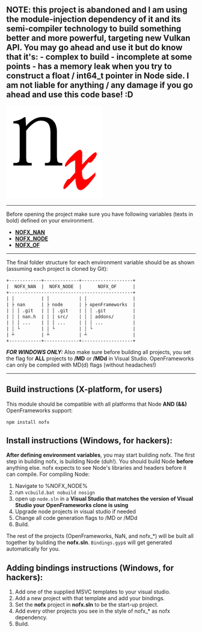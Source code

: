 NOTE: this project is abandoned and I am using the module-injection dependency of it and its semi-compiler technology to build something better and more powerful, targeting new Vulkan API. You may go ahead and use it but do know that it's: - complex to build - incomplete at some points - has a memory leak when you try to construct a float / int64_t pointer in Node side. I am not liable for anything / any damage if you go ahead and use this code base! :D
------------------------------------------------------------------------

![nofx](/nofx/nofx.png?raw=true "Openframeworks Node bindings")

----------

Before opening the project make sure you have following variables (texts in bold) defined on your environment.

 - **[NOFX_NAN][1]**
 - **[NOFX_NODE][2]**
 - **[NOFX_OF][3]**

----------
The final folder structure for each environment variable should be as shown (assuming each project is cloned by Git):

    +------------+-------------+-------------------+
    |  NOFX_NAN  |  NOFX_NODE  |      NOFX_OF      |
    +----------------------------------------------+
    | │          | │           | │                 |
    | ├ nan      | ├ node      | ├ openFrameworks  |
    | │ │ .git   | │ │ .git    | │ │ .git          |
    | │ │ nan.h  | │ │ src/    | │ │ addons/       |
    | │ │ ...    | │ │ ...     | │ │ ...           |
    | │ └        | │ └         | │ └               |
    | ┴          | ┴           | ┴                 |
    +------------+-------------+-------------------+

***FOR WINDOWS ONLY:*** Also make sure before building all projects, you set the flag for **ALL** projects to **/MD** or **/MDd** in Visual Studio. OpenFrameworks can only be compiled with MD(d) flags (without headaches!)


----------

Build instructions (X-platform, for users)
-----------------------------

This module should be compatible with all platforms that Node **AND (&&)** OpenFrameworks support:

    npm install nofx

Install instructions (Windows, for hackers):
-----------------------------
**After defining environment variables**, you may start building nofx. The first step in building nofx, is building Node (duh!). You should build Node **before** anything else. nofx expects to see Node's libraries and headers before it can compile. For compiling Node:

 1. Navigate to %NOFX_NODE%
 2. run `vcbuild.bat nobuild nosign`
 3. open up `node.sln` in a **Visual Studio that matches the version of Visual Studio your OpenFrameworks clone is using**
 4. Upgrade node projects in visual studio if needed
 5. Change all code generation flags to /MD or /MDd
 6. Build.

The rest of the projects (OpenFrameworks, NaN, and nofx_*) will be built all together by building the **nofx.sln**. `Bindings.gyp`s will get generated automatically for you.

Adding bindings instructions (Windows, for hackers):
-----------------------------

 1. Add one of the supplied MSVC templates to your visual studio.
 2. Add a new project with that template and add your bindings.
 2. Set the **nofx** project in **nofx.sln** to be the start-up project.
 3. Add every other projects you see in the style of nofx_* as nofx dependency.
 4. Build.

  [1]: https://github.com/rvagg/nan
  [2]: https://github.com/joyent/node
  [3]: https://github.com/openframeworks/openFrameworks
  [4]: https://code.google.com/p/googletest/
  [5]: http://stackoverflow.com/a/8274747/1055628
